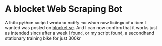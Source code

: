 # A blocket Web Scraping Bot
A little python script I wrote to notify me when new listings of a item I wanted was posted on [blocket.se](https://www.blocket.se/). And I can now confirm that it works just as intended since after a week I found, or my script found, a secondhand stationary training bike for just 300kr.

